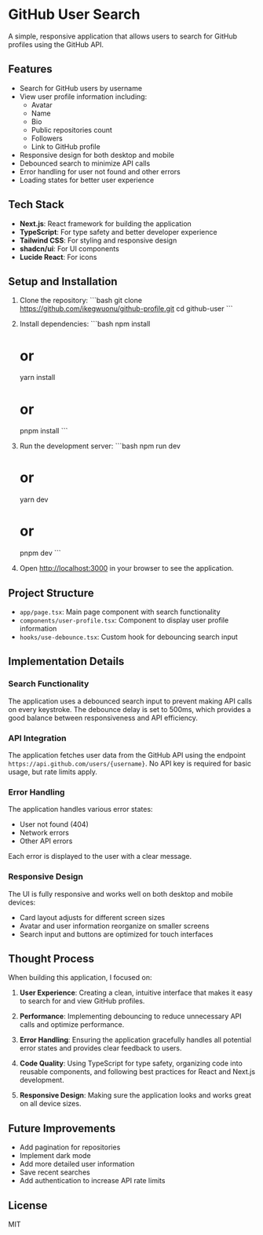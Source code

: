 # GitHub User Search

A simple, responsive application that allows users to search for GitHub profiles using the GitHub API.

## Features

- Search for GitHub users by username
- View user profile information including:
  - Avatar
  - Name
  - Bio
  - Public repositories count
  - Followers
  - Link to GitHub profile
- Responsive design for both desktop and mobile
- Debounced search to minimize API calls
- Error handling for user not found and other errors
- Loading states for better user experience

## Tech Stack

- **Next.js**: React framework for building the application
- **TypeScript**: For type safety and better developer experience
- **Tailwind CSS**: For styling and responsive design
- **shadcn/ui**: For UI components
- **Lucide React**: For icons

## Setup and Installation

1. Clone the repository:
   \`\`\`bash
   git clone https://github.com/ikegwuonu/github-profile.git
   cd github-user
   \`\`\`

2. Install dependencies:
   \`\`\`bash
   npm install

   # or

   yarn install

   # or

   pnpm install
   \`\`\`

3. Run the development server:
   \`\`\`bash
   npm run dev

   # or

   yarn dev

   # or

   pnpm dev
   \`\`\`

4. Open [http://localhost:3000](http://localhost:3000) in your browser to see the application.

## Project Structure

- `app/page.tsx`: Main page component with search functionality
- `components/user-profile.tsx`: Component to display user profile information
- `hooks/use-debounce.tsx`: Custom hook for debouncing search input

## Implementation Details

### Search Functionality

The application uses a debounced search input to prevent making API calls on every keystroke. The debounce delay is set to 500ms, which provides a good balance between responsiveness and API efficiency.

### API Integration

The application fetches user data from the GitHub API using the endpoint `https://api.github.com/users/{username}`. No API key is required for basic usage, but rate limits apply.

### Error Handling

The application handles various error states:

- User not found (404)
- Network errors
- Other API errors

Each error is displayed to the user with a clear message.

### Responsive Design

The UI is fully responsive and works well on both desktop and mobile devices:

- Card layout adjusts for different screen sizes
- Avatar and user information reorganize on smaller screens
- Search input and buttons are optimized for touch interfaces

## Thought Process

When building this application, I focused on:

1. **User Experience**: Creating a clean, intuitive interface that makes it easy to search for and view GitHub profiles.

2. **Performance**: Implementing debouncing to reduce unnecessary API calls and optimize performance.

3. **Error Handling**: Ensuring the application gracefully handles all potential error states and provides clear feedback to users.

4. **Code Quality**: Using TypeScript for type safety, organizing code into reusable components, and following best practices for React and Next.js development.

5. **Responsive Design**: Making sure the application looks and works great on all device sizes.

## Future Improvements

- Add pagination for repositories
- Implement dark mode
- Add more detailed user information
- Save recent searches
- Add authentication to increase API rate limits

## License

MIT
